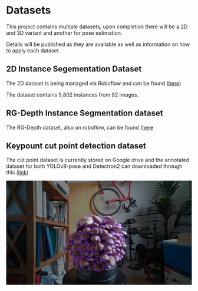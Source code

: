 # Datasets

This project contains multiple datasets, upon completion there will be a 2D and 3D variant and another for pose estimation. 

Details will be published as they are available as well as information on how to apply each dataset. 

## 2D Instance Segementation Dataset 
The 2D dataset is being managed via Roboflow and can be found ([here](https://universe.roboflow.com/shiitake-harvest/shiitake-harvest))

The dataset contains 5,802 instances from 92 images. 

## RG-Depth Instance Segmentation dataset

The RG-Depth dataset, also on roboflow, can be found ([here](https://universe.roboflow.com/shiitake-harvest/rg-depth-shiitake-mushroom-dataset)

## Keypount cut point detection dataset

The cut point dataset is currently stored on Google drive and the annotated dataset for both YOLOv8-pose and Detectron2 can downloaded through this ([link](https://drive.google.com/drive/folders/1F9fNhPb0nJCfJFHgSfpkQhekM__Jt6oe?usp=drive_link))

![2D Dataset Example](https://github.com/trow-land/MSc-Dissertation-Shiitake-Harvest/blob/main/datasets/examples/Shiitake_2D_dataset_example.png)
